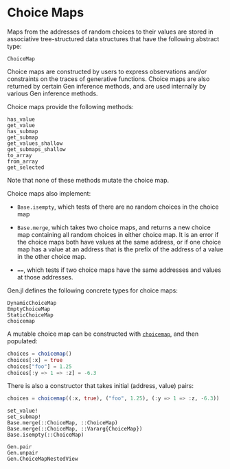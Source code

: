# Choice Maps

Maps from the addresses of random choices to their values are stored in associative tree-structured data structures that have the following abstract type:

```@docs
ChoiceMap
```

Choice maps are constructed by users to express observations and/or constraints on the traces of generative functions.
Choice maps are also returned by certain Gen inference methods, and are used internally by various Gen inference methods.

Choice maps provide the following methods:

```@docs
has_value
get_value
has_submap
get_submap
get_values_shallow
get_submaps_shallow
to_array
from_array
get_selected
```

Note that none of these methods mutate the choice map.

Choice maps also implement:

- `Base.isempty`, which tests of there are no random choices in the choice map

- `Base.merge`, which takes two choice maps, and returns a new choice map containing all random choices in either choice map. It is an error if the choice maps both have values at the same address, or if one choice map has a value at an address that is the prefix of the address of a value in the other choice map.

- `==`, which tests if two choice maps have the same addresses and values at those addresses.

Gen.jl defines the following concrete types for choice maps:

```@docs
DynamicChoiceMap
EmptyChoiceMap
StaticChoiceMap
choicemap
```

A mutable choice map can be constructed with [`choicemap`](@ref), and then populated:

```julia
choices = choicemap()
choices[:x] = true
choices["foo"] = 1.25
choices[:y => 1 => :z] = -6.3
```

There is also a constructor that takes initial (address, value) pairs:
```julia
choices = choicemap((:x, true), ("foo", 1.25), (:y => 1 => :z, -6.3))
```

```@docs
set_value!
set_submap!
Base.merge(::ChoiceMap, ::ChoiceMap)
Base.merge(::ChoiceMap, ::Vararg{ChoiceMap})
Base.isempty(::ChoiceMap)
```

```@docs
Gen.pair
Gen.unpair
Gen.ChoiceMapNestedView
```

